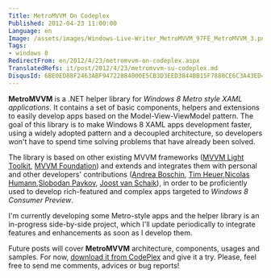 ```yaml
---
Title: MetroMVVM On Codeplex
Published: 2012-04-23 11:00:00
Language: en
Image: /assets/images/Windows-Live-Writer_MetroMVVM_97FE_MetroMVVM_3.png
Tags:
- windows 8
RedirectFrom: en/2012/4/23/metromvvm-on-codeplex.aspx
TranslatedRefs: it/post/2012/4/23/metromvvm-su-codeplex.md
DisqusId: 6BE0ED88F2463ABF94722884000E5CB3D3EED3844BB15F7888CE6C3A43ED4A45
---
```

**MetroMVVM** is a .NET helper library for *Windows 8 Metro style XAML applications*. It contains a set of basic components, helpers and extensions to easily develop apps based on the Model-View-ViewModel pattern. The goal of this library is to make Windows 8 XAML apps development faster, using a widely adopted pattern and a decoupled architecture, so developers won't have to spend time solving problems that have already been solved.

The library is based on other existing MVVM frameworks (<a href="http://mvvmlight.codeplex.com" target="_blank">MVVM Light Toolkit</a>, <a href="http://mvvmfoundation.codeplex.com" target="_blank">MVVM Foundation</a>) and extends and integrates them with personal and other developers' contributions (<a href="http://www.xamlplayground.org" target="_blank">Andrea Boschin</a>, <a href="http://timheuer.com/blog" target="_blank">Tim Heuer</a>,<a href="http://blog.humann.info/" target="_blank">Nicolas Humann</a>,<a href="http://blog.roboblob.com" target="_blank">Slobodan Pavkov</a>, <a href="http://dotnetbyexample.blogspot.com" target="_blank">Joost van Schaik</a>), in order to be proficiently used to develop rich-featured and complex apps targeted to *Windows 8 Consumer Preview*.

I'm currently developing some Metro-style apps and the helper library is an in-progress side-by-side project, which I'll update periodically to integrate features and enhancements as soon as I develop them.

Future posts will cover **MetroMVVM** architecture, components, usages and samples. For now, <a href="http://metromvvm.codeplex.com" target="_blank">download it from CodePlex</a> and give it a try. Please, feel free to send me comments, advices or bug reports!